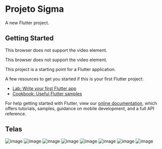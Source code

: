 # Projeto Sigma

A new Flutter project.

## Getting Started

<amp-video controls
  width="640"
  height="360"
  src="https://user-images.githubusercontent.com/55416921/179364473-dbdd4b78-aabf-4891-8f59-7a9519116ac2.mp4"
  poster="https://user-images.githubusercontent.com/55416921/179364473-dbdd4b78-aabf-4891-8f59-7a9519116ac2.png">
  <div fallback>
    <p>This browser does not support the video element.</p>
  </div>
</amp-video>

<amp-video controls
  width="640"
  height="360"
  src="https://user-images.githubusercontent.com/55416921/179364446-2d482ced-dd94-4d51-a3fd-6dd431eec2e2.mp4"
  poster="https://user-images.githubusercontent.com/55416921/179364446-2d482ced-dd94-4d51-a3fd-6dd431eec2e2.png">
  <div fallback>
    <p>This browser does not support the video element.</p>
  </div>
</amp-video>



This project is a starting point for a Flutter application.

A few resources to get you started if this is your first Flutter project:

- [Lab: Write your first Flutter app](https://flutter.dev/docs/get-started/codelab)
- [Cookbook: Useful Flutter samples](https://flutter.dev/docs/cookbook)

For help getting started with Flutter, view our
[online documentation](https://flutter.dev/docs), which offers tutorials,
samples, guidance on mobile development, and a full API reference.

## Telas

![image](https://user-images.githubusercontent.com/55416921/178627568-648ffe97-6404-4e39-8f02-1f606518f1ad.png)
![image](https://user-images.githubusercontent.com/55416921/178634553-56a06aea-5ce4-47da-809d-40c6a5847e06.png)
![image](https://user-images.githubusercontent.com/55416921/178627793-00e9423e-6101-4cc5-90e3-af3d6b098225.png)
![image](https://user-images.githubusercontent.com/55416921/178627894-f443bd6a-96fb-4bbd-bf0e-bcae2ae35cf6.png)
![image](https://user-images.githubusercontent.com/55416921/178634618-8faad852-af63-49e5-a3b7-b43b6cbf41e8.png)
![image](https://user-images.githubusercontent.com/55416921/178634725-281c5c89-45b6-4f3d-ac38-ac033c5818b6.png)
![image](https://user-images.githubusercontent.com/55416921/178634823-634722d4-cf62-43da-a35c-e38141aacc55.png)
![image](https://user-images.githubusercontent.com/55416921/178634918-deac84d3-4036-45f6-bdb6-bbb84dba8a3d.png)



